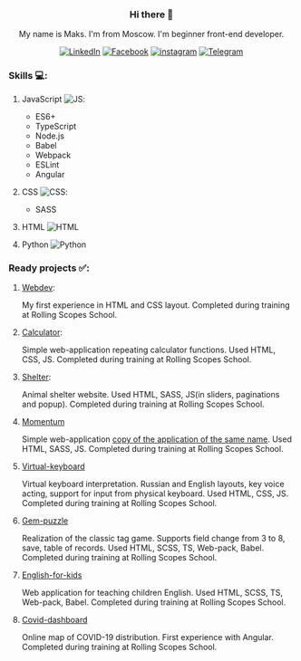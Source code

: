 
<center>

### Hi there 👋
My name is Maks. I'm from Moscow. I'm beginner front-end developer.

[![LinkedIn](/../main/assets/001-linkedin.png)](https://www.linkedin.com/in/maksim-perevyazkin-2376051b0/)
[![Facebook](/../main/assets/002-facebook.png)](https://www.facebook.com/maxim.perevyazkin/)
[![instagram](/../main/assets/003-instagram.png)](https://www.instagram.com/kvadratpm/)
[![Telegram](/../main/assets/004-telegram.png)](https://t.me/kvadratpm)
</center>

### Skills :computer::

1. JavaScript ![JS](/../main/assets/001-javascript.png):
    * ES6+
    * TypeScript
    * Node.js
    * Babel
    * Webpack
    * ESLint
    * Angular

2. CSS ![CSS](/../main/assets/003-css.png):
    * SASS
3. HTML ![HTML](/../main/assets/002-html.png)
4. Python ![Python](/../main/assets/004-python.png)

### Ready projects :white_check_mark::

1. [Webdev](https://rolling-scopes-school.github.io/kvadratpm-JS2020Q3/webdev/):
   
   My first experience in HTML and CSS layout. Completed during training at Rolling Scopes School.

2. [Calculator](https://rolling-scopes-school.github.io/kvadratpm-JS2020Q3/calculator/):
   
   Simple web-application repeating calculator functions. Used HTML, CSS, JS. Completed during training at Rolling Scopes School.

3. [Shelter](https://rolling-scopes-school.github.io/kvadratpm-JS2020Q3/shelter/):
   
   Animal shelter website. Used HTML, SASS, JS(in sliders, paginations and popup). Completed during training at Rolling Scopes School.

4. [Momentum](https://rolling-scopes-school.github.io/kvadratpm-JS2020Q3/momentum/)
   
   Simple web-application [copy of the application of the same name](https://chrome.google.com/webstore/detail/momentum/laookkfknpbbblfpciffpaejjkokdgca?hl=ru). Used HTML, SASS, JS. Completed during training at Rolling Scopes School.

5. [Virtual-keyboard](https://rolling-scopes-school.github.io/kvadratpm-JS2020Q3/virtual-keyboard/)
   
   Virtual keyboard interpretation. Russian and English layouts, key voice acting, support for input from physical keyboard. Used HTML, CSS, JS. Completed during training at Rolling Scopes School.

6. [Gem-puzzle](https://rolling-scopes-school.github.io/kvadratpm-JS2020Q3/gem-puzzle/)
   
   Realization of the classic tag game. Supports field change from 3 to 8, save, table of records. Used HTML, SCSS, TS, Web-pack, Babel. Completed during training at Rolling Scopes School.
   
7. [English-for-kids](https://rolling-scopes-school.github.io/kvadratpm-JS2020Q3/english-for-kids/)
   
   Web application for teaching children English. Used HTML, SCSS, TS, Web-pack, Babel. Completed during training at Rolling Scopes School.
   
8. [Covid-dashboard](https://kvadratpm-covid-dashboard.netlify.app/)

   Online map of COVID-19 distribution. First experience with Angular. Completed during training at Rolling Scopes School.

<!--
**kvadratpm/kvadratpm** is a ✨ _special_ ✨ repository because its `README.md` (this file) appears on your GitHub profile.

Here are some ideas to get you started:

- 🔭:computer I’m currently working on ...
- 🌱 I’m currently learning ...
- 👯 I’m looking to collaborate on ...
- 🤔 I’m looking for help with ...
- 💬 Ask me about ...
- 📫 How to reach me: ...
- 😄 Pronouns: ...
- ⚡ Fun fact: ...
-->

